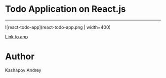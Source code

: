 # Todo Application on React.js
-----
![react-todo-app](react-todo-app.png | width=400)

[Link to app](https://kashapov.github.io/react-todo)

# Author
Kashapov Andrey
